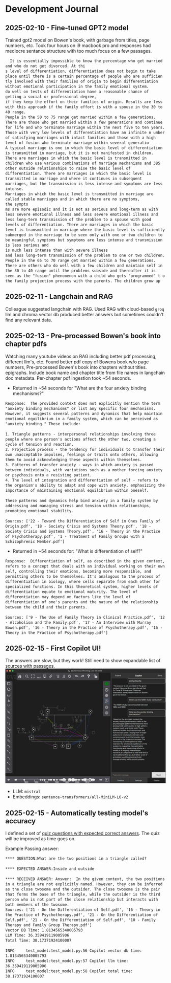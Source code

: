 
# Development Journal

## 2025-02-10 - Fine-tuned GPT2 model

Trained gpt2 model on Bowen's book, with garbage from titles, page numbers,
  etc. Took four hours on i9 macbook pro and responses had mediocre sentance
  structure with too much focus on a few passages.
```
  It is essentially impossible to know the percentage who get married and who do not get divorced. At thi
s level of differentiation, differentiation does not begin to take place until there is a certain percentage of people who are sufficien tly involved with their families of origin to begin differentiation without emotional participation in the family emotional system.
do well on tests of differentiation have a reasonable chance of getting a social or professional degree,
if they keep the effort on their families of origin. Results are less with this approach if the family effort is with a spouse in the 30 to 40 range.
People in the 50 to 75 range get married within a few generations. There are those who get married within a few generations and continue for life and who terminate marriage within the next five to ten years. Those with very low levels of differentiation have an infinite n umber of satisfying marriages with intact families and those with a high level of fusion who terminate marriage within several generatio
A typical marriage is one in which the basic level of differentiation is transmitted in marriage, but it is not manifested in children.
There are marriages in which the basic level is transmitted in children who use various combinations of marriage mechanisms and 385 other outside relationships to raise the basic level of differentiation. There are marriages in which the basic level is transmitted in marriage and where it continues in subsequent marriages, but the transmission is less intense and symptoms are less intense.
Marriages in which the basic level is transmitted in marriage are called stable marriages and in which there are no symptoms,
the sympto
ms are more episodic and it is not as serious and long-term as with less severe emotional illness and less severe emotional illness and less long-term transmission of the problem to a spouse with good levels of differentiation. There are marriages in which the basic level is transmitted in marriage where the basic level is sufficiently submerged in the marriage to be seen only with one or two children to
be meaningful symptoms but symptoms are less intense and transmission is less serious and
is much less intense than with severe illness
and less long-term transmission of the problem to one or two children.
People in the 65 to 70 range get married within a few generations. There are others who do well with a few children and maintain self in the 30 to 40 range until the problems subside and thereafter it is seen as the "fusion" phenomenon with a child who gets "programmed" t o the family projection process with the parents. The children grow up
  ```

## 2025-02-11 - Langchain and RAG

Colleague suggested langchain with RAG. Used RAG with cloud-based `groq` llm
  and chroma vector db produced better answers but sometimes couldn't find any
  relevant data.

## 2025-02-13 - Pre-processed Bowen's book into chapter pdfs

Watching many youtube videos on RAG including better pdf
  processing, different llm's, etc. Found better pdf copy of Bowens book w/o
  page numbers, Pre-processed Bowen's book into chapters without titles.
  epigraphs. Include book name and chapter title from file names in langchain
  doc metadata. Per-chapter pdf ingestion took ~54 seconds.
  - Returned in ~54 seconds for "What are the four anxiety binding mechanisms?"
```
Response:  The provided context does not explicitly mention the term "anxiety binding mechanisms" or list any specific four mechanisms. However, it suggests several patterns and dynamics that help maintain emotional equilibrium in a family system, which can be perceived as "anxiety binding." These include:

1. Triangle patterns - interpersonal relationships involving three people where one person's actions affect the other two, creating a cycle of tension and reaction.
2. Projection process - the tendency for individuals to transfer their own unacceptable impulses, feelings or traits onto others, allowing them to avoid acknowledging these aspects within themselves.
3. Patterns of transfer anxiety - ways in which anxiety is passed between individuals, with variations such as a mother forcing anxiety or psychosis onto a resisting patient.
4. The level of integration and differentiation of self - refers to the organism's ability to adapt and cope with anxiety, emphasizing the importance of maintaining emotional equilibrium within oneself.

These patterns and dynamics help bind anxiety in a family system by addressing and managing stress and tension within relationships, promoting emotional stability.

Sources: ['22 - Toward the Differentiation of Self in Ones Family of Origin.pdf', '18 - Society Crisis and Systems Theory.pdf', '18 - Society Crisis and Systems Theory.pdf', '16 - Theory in the Practice of Psychotherapy.pdf', '1 - Treatment of Family Groups with a Schizophrenic Member.pdf']
```
  - Returned in ~54 seconds for: "What is differentiation of self?"
  ```
  Response:  Differentiation of self, as described in the given context, refers to a concept that deals with an individual working on their own self, controlling their emotions, becoming more responsible, and permitting others to be themselves. It's analogous to the process of differentiation in biology, where cells separate from each other for specialized functions. In this theoretical system, higher levels of differentiation equate to emotional maturity. The level of differentiation may depend on factors like the level of differentiation of one's parents and the nature of the relationship between the child and their parents.

Sources: ['9 - The Use of Family Theory in Clinical Practice.pdf', '12 - Alcoholism and the Family.pdf', '17 - An Interview with Murray Bowen.pdf', '16 - Theory in the Practice of Psychotherapy.pdf', '16 - Theory in the Practice of Psychotherapy.pdf']
  ```
## 2025-02-15 - First Copilot UI!

The answers are slow, but they work! Still need to show expandable list of sources with passages.
  ![BT Copilot Logo](./first_copilot_chat.jpg)
  - LLM: `mistral`
  - Embeddings: `sentence-transformers/all-MiniLM-L6-v2`

## 2025-02-15 - Automatically testing model's accuracy

I defined a set of [quiz questions with expected correct answers](../btcopilot/tests/data/quizzes.py). The quiz will be improved as time goes on.

Example Passing answer:

```
**** QUESTION:What are the two positions in a triangle called?

**** EXPECTED ANSWER:Inside and outside

**** RECEIVED ANSWER: Answer:  In the given context, the two positions in a triangle are not explicitly named. However, they can be inferred as the close twosome and the outsider. The close twosome is the pair that forms the base of the triangle, while the outsider is the third person who is not part of the close relationship but interacts with both members of the twosome.
Sources: ['21 - On the Differentiation of Self.pdf', '16 - Theory in the Practice of Psychotherapy.pdf', '21 - On the Differentiation of Self.pdf', '21 - On the Differentiation of Self.pdf', '10 - Family Therapy and Family Group Therapy.pdf']
Vector DB Time: 1.8134565340005793
LLM Time: 36.359419119005906
Total Time: 38.17371924100007

INFO     test_model:test_model.py:56 Copilot vector db time: 1.8134565340005793
INFO     test_model:test_model.py:57 Copilot llm time: 36.359419119005906
INFO     test_model:test_model.py:58 Copilot total time: 38.17371924100007
```
